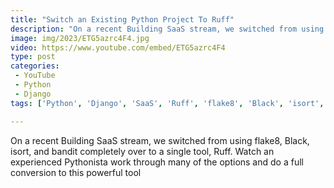 ```yaml
---
title: "Switch an Existing Python Project To Ruff"
description: "On a recent Building SaaS stream, we switched from using flake8, Black, isort, and bandit completely over to a single tool, Ruff. Watch an experienced Pythonista work through many of the options and do a full conversion to this powerful tool"
image: img/2023/ETG5azrc4F4.jpg
video: https://www.youtube.com/embed/ETG5azrc4F4
type: post
categories:
 - YouTube
 - Python
 - Django
tags: ['Python', 'Django', 'SaaS', 'Ruff', 'flake8', 'Black', 'isort', 'bandit']

---
```


On a recent Building SaaS stream, we switched from using flake8, Black, isort, and bandit completely over to a single tool, Ruff. Watch an experienced Pythonista work through many of the options and do a full conversion to this powerful tool
